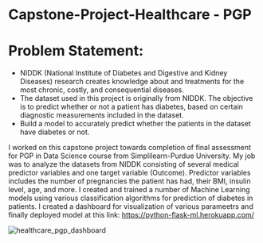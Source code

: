 # Capstone-Project-Healthcare - PGP

# Problem Statement:
- NIDDK (National Institute of Diabetes and Digestive and Kidney Diseases) research creates knowledge about and treatments for the most chronic, costly, and consequential diseases.
- The dataset used in this project is originally from NIDDK. The objective is to predict whether or not a patient has diabetes, based on certain diagnostic measurements included in the dataset.
- Build a model to accurately predict whether the patients in the dataset have diabetes or not.

I worked on this capstone project towards completion of final assessment for PGP in Data Science course from Simplilearn-Purdue University. My job was to analyze the datasets from NIDDK consisting of several medical predictor variables and one target variable (Outcome). Predictor variables includes the number of pregnancies the patient has had, their BMI, insulin level, age, and more. I created and trained a number of Machine Learning models using various classification algorithms for prediction of diabetes in patients. I created a dashboard for visualization of various parameetrs and finally deployed model at this link: https://python-flask-ml.herokuapp.com/ 

![healthcare_pgp_dashboard](https://user-images.githubusercontent.com/35433262/159495117-67621fb2-2798-4765-894a-6532d54aed77.png)
